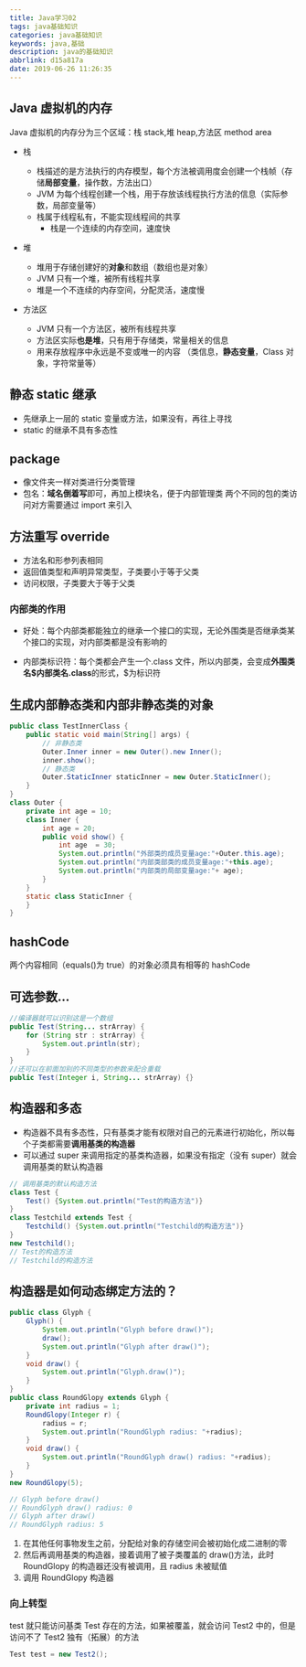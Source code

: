 ```yaml
---
title: Java学习02
tags: java基础知识
categories: java基础知识
keywords: java,基础
description: java的基础知识
abbrlink: d15a817a
date: 2019-06-26 11:26:35
---
```


## **Java 虚拟机的内存**

Java 虚拟机的内存分为三个区域：栈 stack,堆 heap,方法区 method area

- 栈

  - 栈描述的是方法执行的内存模型，每个方法被调用度会创建一个栈帧（存储**局部变量**，操作数，方法出口）
  - JVM 为每个线程创建一个栈，用于存放该线程执行方法的信息（实际参数，局部变量等）
  - 栈属于线程私有，不能实现线程间的共享
    - 栈是一个连续的内存空间，速度快

- 堆
  - 堆用于存储创建好的**对象**和数组（数组也是对象）
  - JVM 只有一个堆，被所有线程共享
  - 堆是一个不连续的内存空间，分配灵活，速度慢
- 方法区
  - JVM 只有一个方法区，被所有线程共享
  - 方法区实际**也是堆**，只有用于存储类，常量相关的信息
  - 用来存放程序中永远是不变或唯一的内容 （类信息，**静态变量**，Class 对象，字符常量等）

## **静态 static 继承**

- 先继承上一层的 static 变量或方法，如果没有，再往上寻找
- static 的继承不具有多态性

## **package**

- 像文件夹一样对类进行分类管理
- 包名：**域名倒着写**即可，再加上模块名，便于内部管理类
  两个不同的包的类访问对方需要通过 import 来引入

## **方法重写 override**

- 方法名和形参列表相同
- 返回值类型和声明异常类型，子类要小于等于父类
- 访问权限，子类要大于等于父类

### **内部类的作用**

- 好处：每个内部类都能独立的继承一个接口的实现，无论外围类是否继承类某个接口的实现，对内部类都是没有影响的

- 内部类标识符：每个类都会产生一个.class 文件，所以内部类，会变成**外围类名\$内部类名.class**的形式，\$为标识符

## **生成内部静态类和内部非静态类的对象**

```java
public class TestInnerClass {
    public static void main(String[] args) {
        // 非静态类
        Outer.Inner inner = new Outer().new Inner();
        inner.show();
        // 静态类
        Outer.StaticInner staticInner = new Outer.StaticInner();
    }
}
class Outer {
    private int age = 10;
    class Inner {
        int age = 20;
        public void show() {
            int age  = 30;
            System.out.println("外部类的成员变量age:"+Outer.this.age);
            System.out.println("内部类部类的成员变量age:"+this.age);
            System.out.println("内部类的局部变量age:"+ age);
        }
    }
    static class StaticInner {
    }
}
```

## **hashCode**

两个内容相同（equals()为 true）的对象必须具有相等的 hashCode

## **可选参数...**

```java
//编译器就可以识别这是一个数组
public Test(String... strArray) {
    for (String str : strArray) {
        System.out.println(str);
    }
}
//还可以在前面加别的不同类型的参数来配合重载
public Test(Integer i, String... strArray) {}
```

## **构造器和多态**

- 构造器不具有多态性，只有基类才能有权限对自己的元素进行初始化，所以每个子类都需要**调用基类的构造器**
- 可以通过 super 来调用指定的基类构造器，如果没有指定（没有 super）就会调用基类的默认构造器

```java
// 调用基类的默认构造方法
class Test {
    Test() {System.out.println("Test的构造方法")}
}
class Testchild extends Test {
    Testchild() {System.out.println("Testchild的构造方法")}
}
new Testchild();
// Test的构造方法
// Testchild的构造方法
```

## **构造器是如何动态绑定方法的？**

```java
public class Glyph {
    Glyph() {
        System.out.println("Glyph before draw()");
        draw();
        System.out.println("Glyph after draw()");
    }
    void draw() {
        System.out.println("Glyph.draw()");
    }
}
public class RoundGlopy extends Glyph {
    private int radius = 1;
    RoundGlopy(Integer r) {
        radius = r;
        System.out.println("RoundGlyph radius: "+radius);
    }
    void draw() {
        System.out.println("RoundGlyph draw() radius: "+radius);
    }
}
new RoundGlopy(5);

// Glyph before draw()
// RoundGlyph draw() radius: 0
// Glyph after draw()
// RoundGlyph radius: 5

```

1. 在其他任何事物发生之前，分配给对象的存储空间会被初始化成二进制的零
2. 然后再调用基类的构造器，接着调用了被子类覆盖的 draw()方法，此时 RoundGlopy 的构造器还没有被调用，且 radius 未被赋值
3. 调用 RoundGlopy 构造器

### **向上转型**

test 就只能访问基类 Test 存在的方法，如果被覆盖，就会访问 Test2 中的，但是访问不了 Test2 独有（拓展）的方法

```java
Test test = new Test2();
```
